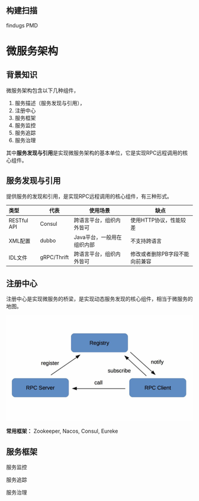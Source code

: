 ## 构建扫描

findugs PMD





# 微服务架构

## 背景知识

微服务架构包含以下几种组件，

1. 服务描述（服务发现与引用），
2. 注册中心
3. 服务框架
4. 服务监控
5. 服务追踪
6. 服务治理

其中**服务发现与引用**是实现微服务架构的基本单位，它是实现RPC远程调用的核心组件。

## 服务发现与引用

提供服务的发现和引用，是实现RPC远程调用的核心组件，有三种形式。

| 类型        | 代表        | 使用场景                   | 缺点                           |
| :---------- | ----------- | -------------------------- | ------------------------------ |
| RESTful API | Consul      | 跨语言平台，组织内外皆可   | 使用HTTP协议，性能较差         |
| XML配置     | dubbo       | Java平台，一般用在组织内部 | 不支持跨语言                   |
| IDL文件     | gRPC/Thrift | 跨语言平台，组织内外皆可   | 修改或者删除PB字段不能向前兼容 |



## 注册中心

注册中心是实现微服务的桥梁，是实现动态服务发现的核心组件，相当于微服务的地图。

![img](./img/注册中心.png)

**常用框架：** Zookeeper, Nacos, Consul, Eureke

## 服务框架



服务监控

服务追踪

服务治理
